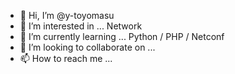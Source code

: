 - 👋 Hi, I’m @y-toyomasu
- 👀 I’m interested in ... Network
- 🌱 I’m currently learning ... Python / PHP / Netconf
- 💞️ I’m looking to collaborate on ...
- 📫 How to reach me ...

<!---
y-toyomasu/y-toyomasu is a ✨ special ✨ repository because its `README.md` (this file) appears on your GitHub profile.
You can click the Preview link to take a look at your changes.
--->
